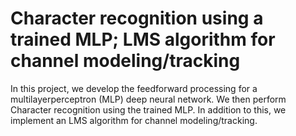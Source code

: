 # Character recognition using a trained MLP; LMS algorithm for channel modeling/tracking
In this project, we develop the feedforward processing for a multilayerperceptron (MLP) deep neural network. We then perform Character recognition using the trained MLP.
In addition to this, we implement an LMS algorithm for channel modeling/tracking.
